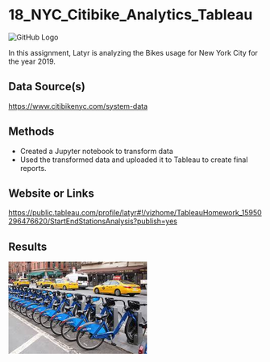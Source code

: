 # 18_NYC_Citibike_Analytics_Tableau 


![GitHub Logo](Weather_Predictions.jpg)

In this assignment, Latyr is analyzing the Bikes usage for New York City for the year 2019.

## Data Source(s)
https://www.citibikenyc.com/system-data


## Methods

* Created a Jupyter notebook to transform data
* Used the transformed data and uploaded it to Tableau to create final reports.



## Website or Links
https://public.tableau.com/profile/latyr#!/vizhome/TableauHomework_15950296476620/StartEndStationsAnalysis?publish=yes

## Results

![GitHub Logo](02-Analysis\citibike.jpg)



